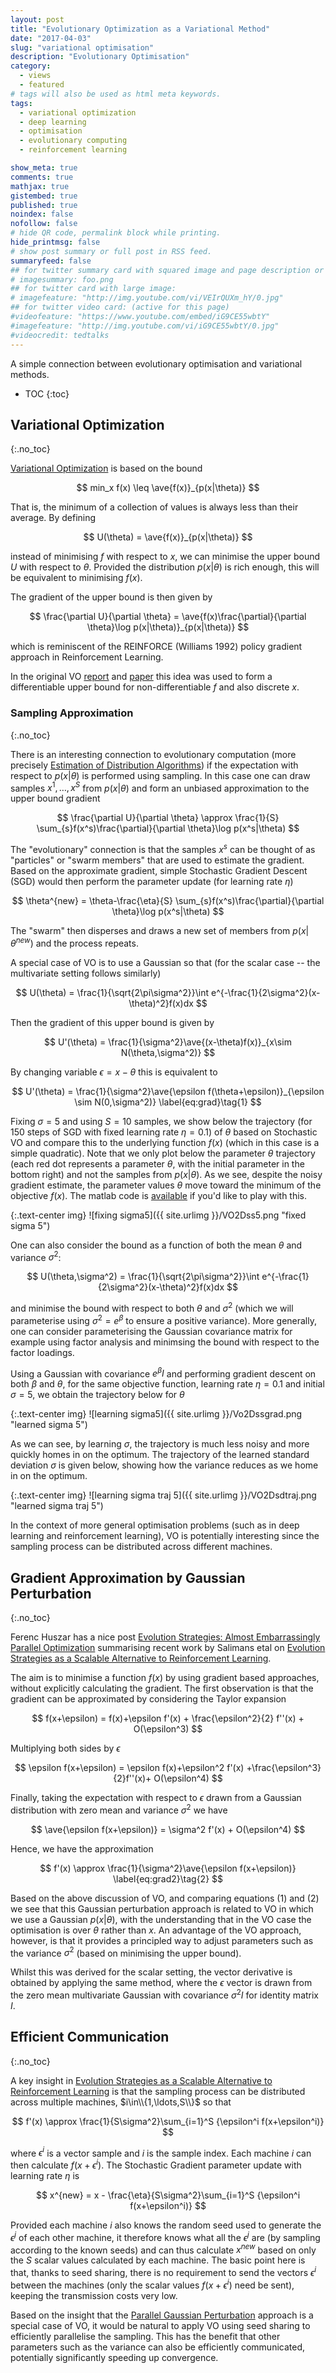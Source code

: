 ```yaml
---
layout: post
title: "Evolutionary Optimization as a Variational Method"
date: "2017-04-03"
slug: "variational optimisation"
description: "Evolutionary Optimisation"
category: 
  - views
  - featured
# tags will also be used as html meta keywords.
tags:
  - variational optimization
  - deep learning
  - optimisation
  - evolutionary computing
  - reinforcement learning 

show_meta: true
comments: true
mathjax: true
gistembed: true
published: true
noindex: false
nofollow: false
# hide QR code, permalink block while printing.
hide_printmsg: false
# show post summary or full post in RSS feed.
summaryfeed: false
## for twitter summary card with squared image and page description or page excerpt:
# imagesummary: foo.png
## for twitter card with large image:
# imagefeature: "http://img.youtube.com/vi/VEIrQUXm_hY/0.jpg"
## for twitter video card: (active for this page)
#videofeature: "https://www.youtube.com/embed/iG9CE55wbtY"
#imagefeature: "http://img.youtube.com/vi/iG9CE55wbtY/0.jpg"
#videocredit: tedtalks
---
```


A simple connection between evolutionary optimisation and variational methods.


<!--more-->

* TOC
{:toc}

$$\newcommand{\sq}[1]{\left[#1\right]}$$
$$\newcommand{\ave}[1]{\mathbb{E}\sq{#1}}$$




## Variational Optimization
{:.no_toc}

[Variational Optimization](https://arxiv.org/abs/1212.4507) is based on the bound

$$
min_x f(x) \leq \ave{f(x)}_{p(x|\theta)}
$$

That is, the minimum of a collection of values is always less than their average.  By defining 

$$
U(\theta) = \ave{f(x)}_{p(x|\theta)}
$$

instead of minimising $f$ with respect to $x$, we can minimise the upper bound $U$ with respect to $\theta$. Provided the distribution $p(x\vert \theta)$ is rich enough, this will be equivalent to minimising $f(x)$. 

The gradient of the upper bound is then given by

$$
\frac{\partial U}{\partial \theta} = \ave{f(x)\frac{\partial}{\partial \theta}\log p(x|\theta)}_{p(x|\theta)}
$$

which is reminiscent of the REINFORCE (Williams 1992) policy gradient approach in Reinforcement Learning. 

In  the original VO [report](https://arxiv.org/abs/1212.4507)  and [paper](https://www.elen.ucl.ac.be/Proceedings/esann/esannpdf/es2013-65.pdf) this idea was used to form a differentiable upper bound for non-differentiable $f$ and also discrete $x$.  



### Sampling Approximation
{:.no_toc}

There is an interesting connection to evolutionary computation (more precisely [Estimation of Distribution Algorithms](https://arxiv.org/abs/1212.4507)) if the expectation with respect to $p(x\vert \theta)$ is performed using sampling. In this case one can draw samples $x^1,\ldots,x^S$ from $p(x\vert\theta)$ and form an unbiased approximation to the upper bound gradient 

$$
\frac{\partial U}{\partial \theta} \approx \frac{1}{S} \sum_{s}f(x^s)\frac{\partial}{\partial \theta}\log p(x^s|\theta)
$$

The "evolutionary" connection is that the samples $x^s$ can be thought of as "particles" or "swarm members" that are used to estimate the gradient. Based on the approximate gradient, simple Stochastic Gradient Descent (SGD) would then perform the parameter update (for learning rate $\eta$)

$$
\theta^{new} = \theta-\frac{\eta}{S} \sum_{s}f(x^s)\frac{\partial}{\partial \theta}\log p(x^s|\theta)
$$

The "swarm" then disperses and draws a new set of members from $p(x\vert \theta^{new})$ and the process repeats.


A special case of VO is to use a Gaussian so that (for the scalar case -- the multivariate setting follows similarly)

$$
U(\theta) = \frac{1}{\sqrt{2\pi\sigma^2}}\int e^{-\frac{1}{2\sigma^2}(x-\theta)^2}f(x)dx
$$

Then the gradient of this upper bound is given by


$$
U'(\theta) = \frac{1}{\sigma^2}\ave{(x-\theta)f(x)}_{x\sim N(\theta,\sigma^2)}
$$

By changing variable $\epsilon=x-\theta$ this is equivalent to 

$$
U'(\theta) = \frac{1}{\sigma^2}\ave{\epsilon f(\theta+\epsilon)}_{\epsilon \sim N(0,\sigma^2)}
\label{eq:grad}\tag{1}
$$


Fixing $\sigma=5$ and using $S=10$ samples, we show below the trajectory (for 150 steps of SGD with fixed learning rate $\eta=0.1$) of $\theta$ based on Stochastic VO and compare this to the underlying function $f(x)$ (which in this case is a simple quadratic).  Note that we only plot below the parameter $\theta$ trajectory (each red dot represents a parameter $\theta$, with the initial parameter in the bottom right) and not the samples from $p(x\vert \theta)$.  As we see, despite the noisy gradient estimate, the parameter values $\theta$ move toward the minimum of the objective $f(x)$.  The matlab code is [available](https://gist.github.com/davidbarber/16708b9135f13c9599f754f4010a0284) if you'd like to play with this.


{:.text-center img}
![fixing sigma5]({{ site.urlimg }}/VO2Dss5.png "fixed sigma 5")



One can also consider the bound as a function of both the mean $\theta$ and variance $\sigma^2$:

$$
U(\theta,\sigma^2) = \frac{1}{\sqrt{2\pi\sigma^2}}\int e^{-\frac{1}{2\sigma^2}(x-\theta)^2}f(x)dx
$$

and minimise the bound with respect to both $\theta$ and $\sigma^2$ (which we will parameterise using $\sigma^2=e^\beta$ to ensure a positive variance). More generally, one can consider parameterising the Gaussian covariance matrix for example using factor analysis and minimsing the bound with respect to the factor loadings.


Using a Gaussian with covariance $e^\beta I$ and performing gradient descent on both $\beta$ and $\theta$, for the same objective function, learning rate $\eta=0.1$  and initial $\sigma=5$, we obtain the trajectory below for $\theta$


{:.text-center img}
![learning sigma5]({{ site.urlimg }}/Vo2Dssgrad.png "learned sigma 5")

As we can see, by learning $\sigma$, the trajectory is much less noisy and more quickly homes in on the optimum.  The trajectory of the learned standard deviation $\sigma$ is given below, showing how the variance reduces as we home in on the optimum.

{:.text-center img}
![learning sigma traj 5]({{ site.urlimg }}/VO2Dsdtraj.png "learned sigma traj 5")



In the context of more general optimisation problems (such as in deep learning and reinforcement learning), VO is potentially interesting since the sampling process can be distributed across different machines.


## Gradient Approximation by Gaussian Perturbation
{:.no_toc}


<!--
which is the same as equation $(\ref{eq:grad})$ above on interchanging $x$ with $\theta$.  A simple optimisation strategy is then gradient descent

$$
\theta^{new} = \theta - \eta U'(\theta)
$$

where $U'(\theta)$ can be approximated by sampling. This would then be fully equivalent to the approach suggested in [Evolution Strategies as a Scalable Alternative to Reinforcement Learning](https://arxiv.org/abs/1703.03864). 


This shows that the "evolutionary approach" is in fact a special case of VO (using an isotropic Gaussian). A potential benefit of this insight is that the upper bound gives a principled way to adjust parameters, such as not just the mean $\theta$ but also the variance $\sigma^2$. 




## Approximating the Gradient by Sampling
{:.no_toc}
-->



Ferenc Huszar‏ has a nice post [Evolution Strategies: Almost Embarrassingly Parallel Optimization](http://www.inference.vc/evolutionary-strategies-embarrassingly-parallelizable-optimization/) summarising recent work by Salimans etal on [Evolution Strategies as a Scalable Alternative to Reinforcement Learning](https://arxiv.org/abs/1703.03864).

The aim is to minimise a function $f(x)$ by using gradient based approaches, without explicitly calculating the gradient. The first observation is that the gradient can be approximated by considering the Taylor expansion

$$
f(x+\epsilon) = f(x)+\epsilon f'(x) + \frac{\epsilon^2}{2} f''(x) + O(\epsilon^3)
$$

Multiplying both sides by $\epsilon$

$$
\epsilon f(x+\epsilon) = \epsilon f(x)+\epsilon^2 f'(x) +\frac{\epsilon^3}{2}f''(x)+ O(\epsilon^4)
$$

Finally, taking the expectation with respect to $\epsilon$ drawn from a Gaussian distribution with zero mean and variance $\sigma^2$ we have
 
$$
\ave{\epsilon f(x+\epsilon)} = \sigma^2 f'(x) + O(\epsilon^4)
$$

Hence, we have the approximation

$$
f'(x) \approx \frac{1}{\sigma^2}\ave{\epsilon f(x+\epsilon)}
\label{eq:grad2}\tag{2}
$$

Based on the above discussion of VO, and comparing equations (1) and (2) we see that this Gaussian perturbation approach is related to VO in which we use a Gaussian $p(x\vert \theta)$, with the understanding that in the VO case the optimisation is over $\theta$ rather than $x$.  An advantage of the VO approach, however, is that it provides a principled way to adjust parameters such as the variance $\sigma^2$ (based on minimising the upper bound).


Whilst this was derived for the scalar setting, the vector derivative is obtained by applying the same method, where the $\epsilon$ vector is drawn from the zero mean multivariate Gaussian with covariance $\sigma^2 I$ for identity matrix $I$. 


## Efficient Communication
{:.no_toc}

A key insight in [Evolution Strategies as a Scalable Alternative to Reinforcement Learning](https://arxiv.org/abs/1703.03864) is that the sampling process can be distributed across multiple machines, $i\in\\{1,\ldots,S\\}$ so that


$$
f'(x) \approx \frac{1}{S\sigma^2}\sum_{i=1}^S {\epsilon^i f(x+\epsilon^i)}
$$

where $\epsilon^i$ is a vector sample and $i$ is the sample index. Each machine $i$ can then calculate $f(x+\epsilon^i)$. The Stochastic Gradient parameter update with learning rate $\eta$ is

$$
x^{new} = x - \frac{\eta}{S\sigma^2}\sum_{i=1}^S {\epsilon^i f(x+\epsilon^i)}
$$

Provided each machine $i$ also knows the random seed used to generate the $\epsilon^j$ of each other machine, it therefore knows what all the $\epsilon^j$ are (by sampling according to the known seeds) and can thus calculate $x^{new}$ based on only the $S$ scalar values calculated by each machine. The basic point here is that, thanks to seed sharing, there is no requirement to send the vectors $\epsilon^i$ between the machines (only the scalar values $f(x+\epsilon^i)$ need be sent), keeping the transmission costs very low. 


Based on the insight that the [Parallel Gaussian Perturbation](https://arxiv.org/abs/1703.03864) approach is a special case of VO, it would be natural to apply VO using seed sharing to efficiently parallelise the sampling. This has the benefit that other parameters such as the variance can also be efficiently communicated, potentially significantly speeding up convergence. 


<!--
One can view this as an "evolutionary" optimisation approach in which a collection of particles $\epsilon^1,\ldots,\epsilon^S$ is created at each iteration of Stochastic Gradient Descent.


where $U'(\theta)$ can be approximated by sampling. This would then be fully equivalent to the approach suggested in [Evolution Strategies as a Scalable Alternative to Reinforcement Learning](https://arxiv.org/abs/1703.03864). 


This shows that the "evolutionary approach" is in fact a special case of VO (using an isotropic Gaussian). A potential benefit of this insight is that the upper bound gives a principled way to adjust parameters, such as not just the mean $\theta$ but also the variance $\sigma^2$. 
-->




